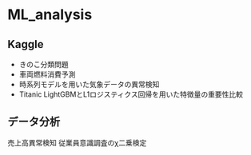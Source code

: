 # ML_analysis

## Kaggle
- きのこ分類問題
- 車両燃料消費予測
- 時系列モデルを用いた気象データの異常検知
- Titanic LightGBMとL1ロジスティクス回帰を用いた特徴量の重要性比較



## データ分析
売上高異常検知
従業員意識調査のχ二乗検定
